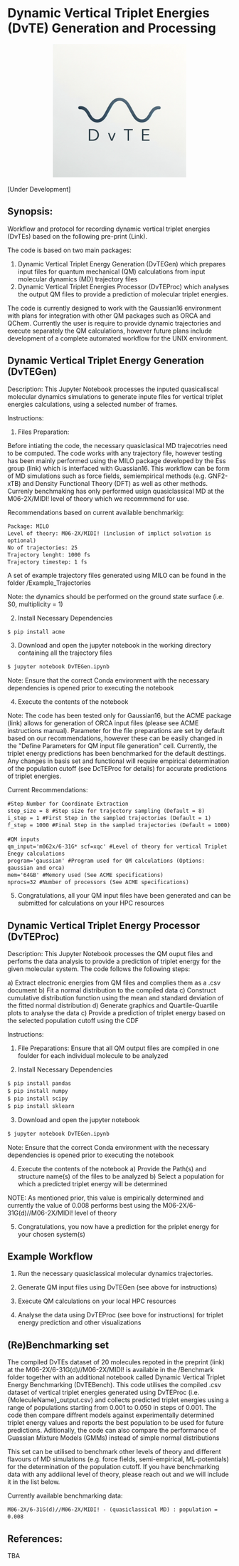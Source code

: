 # Dynamic Vertical Triplet Energies (DvTE) Generation and Processing

<div align="center">
  <img src="./DvTE.png" alt="Description" width="300">
</div>

[Under Development]

## Synopsis:

Workflow and protocol for recording dynamic vertical triplet energies (DvTEs) based on the following pre-print (Link).

The code is based on two main packages: 
1) Dynamic Vertical Triplet Energy Generation (DvTEGen) which prepares input files for quantum mechanical (QM) calculations from input molecular dynamics (MD) trajectory files
2) Dynamic Vertical Triplet Energies Processor (DvTEProc) which analyses the output QM files to provide a prediction of molecular triplet energies.

The code is currently designed to work with the Gaussian16 environment with plans for integration with other QM packages such as ORCA and QChem. Currently the user is require to provide dynamic trajectories and execute separately the QM calculations, however future plans include development of a complete automated workflow for the UNIX environment.

## Dynamic Vertical Triplet Energy Generation (DvTEGen)

Description: This Jupyter Notebook processes the inputed quasicaliscal molecular dynamics simulations to generate inpute files for vertical triplet energies calculations, using a selected number of frames.

Instructions:

1) Files Preparation:

Before intiating the code, the necessary quasiclasical MD trajecotries need to be computed. The code works with any trajectory file, however testing has been mainly performed using the MILO package developed by the Ess group (link) which is interfaced with Guassian16. This workflow can be form of MD simulations such as force fields, semiempirical methods (e.g. GNF2-xTB) and Density Functional Theory (DFT) as well as other methods. Currenly benchmaking has only performed usign quasiclassical MD at the M06-2X/MIDI! level of theory which we recommmend for use.

Recommendations based on current available benchmarkig:

```
Package: MILO
Level of theory: M06-2X/MIDI! (inclusion of implict solvation is optional)
No of trajectories: 25
Trajectory lenght: 1000 fs
Trajectory timestep: 1 fs
```

A set of example trajectory files generated using MILO can be found in the folder /Example_Trajectories

Note: the dynamics should be performed on the ground state surface (i.e. S0, multiplicity = 1)

2) Install Necessary Dependencies

```bash
$ pip install acme
```
3) Download and open the jupyter notebook in the working directory containing all the trajectory files

```bash
$ jupyter notebook DvTEGen.ipynb
```
Note: Ensure that the correct Conda environment with the necessary dependencies is opened prior to executing the notebook

4) Execute the contents of the notebook

Note: The code has been tested only for Gaussian16, but the ACME package (link) allows for generation of ORCA input files (please see ACME instructions manual). Parameter for the file preparations are set by default based on our recommendations, however these can be easily changed in the "Define Parameters for QM input file generation" cell. Currently, the triplet energy predictions has been benchmarked for the default desttings. Any changes in basis set and functional will require empirical determination of the population cutoff (see DcTEProc for details) for accurate predictions of triplet energies.

Current Recommendations:
```
#Step Number for Coordinate Extraction
step_size = 8 #Step size for trajectory sampling (Default = 8)
i_step = 1 #First Step in the sampled trajectories (Default = 1)
f_step = 1000 #Final Step in the sampled trajectories (Default = 1000)

#QM inputs
qm_input='m062x/6-31G* scf=xqc' #Level of theory for vertical Triplet Enegy calculations
program='gaussian' #Program used for QM calculations (Options: gaussian and orca)
mem='64GB' #Memory used (See ACME specifications)
nprocs=32 #Number of processors (See ACME specifications)
```

5) Congratulations, all your QM input files have been generated and can be submitted for calculations on your HPC resources

## Dynamic Vertical Triplet Energy Processor (DvTEProc)

Description: This Jupyter Notebook processes the QM ouput files and perfoms the data analysis to provide a prediction of triplet energy for the given molecular system. The code follows the following steps:

  a) Extract electronic energies from QM files and complies them as a .csv document
  b) Fit a normal distribution to the compiled data
  c) Construct cumulative distribution function using the mean and standard deviation of the fitted normal distribution
  d) Generate graphics and Quartile-Quartile plots to analyse the data
  c) Provide a prediction of triplet energy based on the selected population cutoff using the CDF

Instructions:

1) File Preparations:
Ensure that all QM output files are compiled in one foulder for each individual molecule to be analyzed

2) Install Necessary Dependencies

```bash
$ pip install pandas
$ pip install numpy
$ pip install scipy
$ pip install sklearn
```

3) Download and open the jupyter notebook

```bash
$ jupyter notebook DvTEGen.ipynb
```
Note: Ensure that the correct Conda environment with the necessary dependencies is opened prior to executing the notebook

4) Execute the contents of the notebook
  a) Provide the Path(s) and structure name(s) of the files to be analyzed
  b) Select a population for which a predicted triplet energy will be determined

NOTE: As mentioned prior, this value is empirically determined and currently the value of 0.008 performs best using the M06-2X/6-31G(d)//M06-2X/MIDI! level of theory

5) Congratulations, you now have a prediction for the priplet energy for your chosen system(s)


## Example Workflow

1) Run the necessary quasiclassical molecular dynamics trajectories.
   
3) Generate QM input files using DvTEGen (see above for instructions)

5) Execute QM calculations on your local HPC resources

6) Analyse the data using DvTEProc (see bove for instructions) for triplet energy prediction and other visualizations


## (Re)Benchmarking set

The compiled DvTEs dataset of 20 molecules repoted in the preprint (link) at the M06-2X/6-31G(d)//M06-2X/MIDI! is available in the /Benchmark folder together with an additional notebook called Dynamic Vertical Triplet Energy Benchmarking (DvTEBench). This code utilises the compiled .csv dataset of vertical triplet energies generated using DvTEProc (i.e. {MoleculeName}_output.csv) and collects predicted triplet energies using a range of populations starting from 0.001 to 0.050 in steps of 0.001. The code then compare diffrent models against experimentally determined triplet energy values and reports the best population to be used for future predictions. Aditionally, the code can also compare the performance of Guassian Mixture Models (GMMs) instead of simple normal distributions

This set can be utilised to benchmark other levels of theory and different flavours of MD simulations (e.g. force fields, semi-empirical, ML-potentials) for the determination of the population cutoff. If you have benchmarking data with any addiional level of theory, please reach out and we will include it in the list below.

Currently available benchmarking data:
```
M06-2X/6-31G(d)//M06-2X/MIDI! - (quasiclassical MD) : population = 0.008
```

## References:
TBA

